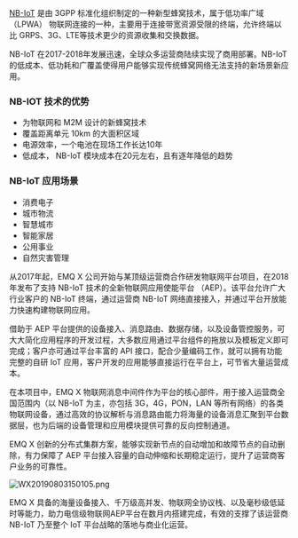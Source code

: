 [NB-IoT](https://www.emqx.com/zh/blog/emqx-nb-iot-access-solution) 是由 3GPP 标准化组织制定的一种新型蜂窝技术，属于低功率广域 （LPWA） 物联网连接的一种，主要用于连接带宽资源受限的终端，允许终端以比 GRPS、3G、LTE等技术更少的资源收集和交换数据。

NB-IoT 在2017-2018年发展迅速，全球众多运营商陆续实现了商用部署。NB-IoT 的低成本、低功耗和广覆盖使得用户能够实现传统蜂窝网络无法支持的新场景新应用。

### NB-IOT 技术的优势

- 为物联网和 M2M 设计的新蜂窝技术
- 覆盖距离单元 10km 的大面积区域
- 电源效率，一个电池在现场工作长达10年
- 低成本， NB-IoT 模块成本在20元左右，且有逐年降低的趋势

### NB-IoT 应用场景

- 消费电子
- 城市物流
- 智慧城市
- 智能家居
- 公用事业
- 自然灾害管理

从2017年起，EMQ X 公司开始与某顶级运营商合作研发物联网平台项目，在2018年发布了支持 NB-IoT 技术的全新物联网应用使能平台 （AEP）。该平台允许广大行业客户的 NB-IoT 终端，通过运营商 NB-IoT 网络直接接入，并通过平台开放能力快速构建物联网应用。 



借助于 AEP 平台提供的设备接入、消息路由、数据存储，以及设备管控服务，可大大简化应用程序的开发过程，大多数应用通过平台组件的拖放以及模板定义即可完成；客户亦可通过平台丰富的 API 接口，配合少量编码工作，就可以拥有功能完整的自研 IoT 应用，客户开发的应用能够直接运行在平台上，可节省大量运营成本。

 

在本项目中，EMQ X 物联网消息中间件作为平台的核心部件，用于接入运营商全国范围内（以 NB-IoT 为主，亦包括 3G，4G，PON，LAN 等所有网络）的各类物联网设备，通过高效的协议解析与消息路由能力将海量的设备消息汇聚到平台数据层，也为后端的设备管理和应用模块提供可靠的反向控制通道。

 

EMQ X 创新的分布式集群方案，能够实现新节点的自动增加和故障节点的自动删除，有力保障了 AEP 平台接入容量的自动伸缩和长期稳定运行，提升了运营商客户业务的可靠性。

![WX20190803150105.png](https://static.emqx.net/images/a66989f3d63cd894d937c590e545c62c.png)

EMQ X 具备的海量设备接入、千万级高并发、物联网全协议栈、以及毫秒级低延时等能力，助力电信级物联网AEP平台在数月内搭建完成，有效的支撑了该运营商 NB-IoT 乃至整个 IoT 平台战略的落地与商业化运营。
